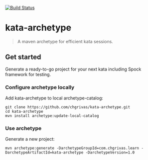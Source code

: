 [![Build Status](https://travis-ci.org/chgrivas/kata-archetype?branch=master)](https://travis-ci.org/chgrivas/kata-archetype)

# kata-archetype

> A maven archetype for efficient kata sessions.

## Get started

Generate a ready-to-go project for your next kata including Spock framework for testing.

### Configure archetype locally

Add kata-archetype to local archetype-catalog:

```
git clone https://github.com/chgrivas/kata-archetype.git
cd kata-archetype
mvn install archetype:update-local-catalog
```

### Use archetype

Generate a new project:

```
mvn archetype:generate -DarchetypeGroupId=com.chgrivas.learn -DarchetypeArtifactId=kata-archetype -DarchetypeVersion=1.0
```


